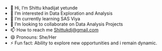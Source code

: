 - 👋 Hi, I’m Shittu khadijat yetunde
- 👀 I’m interested in Data Exploration and Analysis
- 🌱 I’m currently learning SAS Viya 
- 💞️ I’m looking to collaborate on Data Analysis Projects
- 📫 How to reach me Shittukdj@gmail.com
- 😄 Pronouns: She/Her
- ⚡ Fun fact: Ability to explore new opportunities and i remain dynamic.

<!---
shittukhadijatyetunde/shittukhadijatyetunde is a ✨ special ✨ repository because its `README.md` (this file) appears on your GitHub profile.
You can click the Preview link to take a look at your changes.
--->
